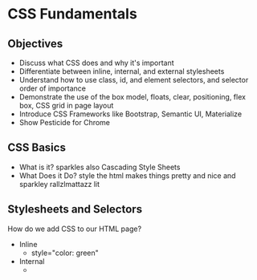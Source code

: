 # CSS Fundamentals

## Objectives

* Discuss what CSS does and why it's important
* Differentiate between inline, internal, and external stylesheets
* Understand how to use class, id, and element selectors, and selector order of importance
* Demonstrate the use of the box model, floats, clear, positioning, flex box, CSS grid in page layout
* Introduce CSS Frameworks like Bootstrap, Semantic UI, Materialize
* Show Pesticide for Chrome


## CSS Basics

* What is it?
  sparkles also
  Cascading Style Sheets
* What Does it Do?
  style the html makes things pretty and nice and sparkley rallzlmattazz lit

## Stylesheets and Selectors

How do we add CSS to our HTML page?
* Inline
  - style="color: green"
* Internal
  - <style><style/>
* External import external page
  - < link rel="stylesheet" href="styles.css" >

Colors?
* Names "green"
* RGB rgb(0, 255, 0)
* Hex Codes #00FF00


Types of CSS selectors
* HTML tags/elements
* Classes
* IDs

```
Element Selector:
body {
  text-align: center;
}

Class Selector:
.navbar {
  margin-bottom: 0px;
}

ID Selector:
#main-page-title {
  font-family: sans-serif;
}

```

## The Box Model

* What is the box model?

padding and margin borders




4 Elements of the box model:
* Content - The content of the box, where text and images appear
* Padding - Clears an area around the content. The padding is transparent
* Border - A border that goes around the padding and content
* Margin - Clears an area outside the border. The margin is transparent

(Use Chrome Web Developer to explore!)

## Layouts & Positioning - Floats & Clear
Floats - take our elements outside of the standard flow of the webpage

```
.grand-canyon-image {
  width: 400px;
  float: left;
}
```

Use clear to make your elements 'clear' any floats and sit inline with the regular flow of the page

```
.park-info {
  clear: both;
}
```

## Layouts & Positioning - CSS Grid, Flexbox
Makes it easy to create well-designed and responsive pages

#### CSS Grid
Grid-based layout, two-dimensional system

Example makes dynamic auto-fill grid:
```
.image-gallery {
  display: grid;
  grid-template-columns: repeat(auto-fill, minmax(300px, 1fr));
  grid-gap: 10px;
}
```

Example makes 5 x 5 grid, where each column and each row is divided into 5 parts each filling 20% of the column and row, respectively:
```
.image-gallery {
  display: grid;
  grid-template-columns: 20% 20% 20% 20% 20%;
  grid-template-rows: 20% 20% 20% 20% 20%;
  grid-gap: 10px;
}
```

Example makes 3x3 grid, where each column is divided into 3 fractional units and each row is divided into 3 fractional units:
```
.image-gallery {
  display: grid;
  grid-template-columns: 1fr 1fr 1fr;
  grid-template-rows: 1fr 1fr 1fr;
  grid-gap: 10px;
}
```

`grid-template` is another way to generate your grid, and it combines both `grid-template-columns` and `grid-template-rows`

You can also target specific elements within the grid and specify where there should start/end via:
`grid-column-start`, `grid-column-end`, `grid-row-start`, `grid-row-end`, `grid-column`, `grid-row`, `grid-area`

#### Flexbox
One-dimensional system (row or column based)

```
.header {
  display: flex;
  justify-content: center;
  align-items: center;
  flex-direction: column;
}
```

Some properties of flexbox include:

- `justify-content` - aligns items along the main axis
  - Can specify `flex-end`, `flex-start`, `center`, `space-between`, `space-around`
- `align-items` - aligns items along the cross axis
  - Can specify `flex-end`, `flex-start`, `center`, `baseline`, `stretch`
- `flex-direction` - choose the direction of items along the main axis
  - Can specify `row`, `row-reverse`, `column`, `column-reverse`
- `flex-wrap` - choose whether items must remain on single lines or if they can wrap to new lines
  - Can specify `nowrap`, `wrap`, `wrap-reverse`
- `flex-flow` - combines `flex-direction` and `flex-wrap`

You can also align specific flex items along the cross axis with `align-self`


## CSS Frameworks

Does a lot of the CSS work for us
- [Semantic UI](https://semantic-ui.com/)
- [Bootstrap](https://getbootstrap.com/)
- [Materialize](https://materializecss.com/)

## Resources

- [Awwwards](https://www.awwwards.com/)
- [codrops](https://tympanus.net/codrops/css_reference/)
- [CSS Tricks](https://css-tricks.com/)
- [CSS Grid Guide](https://css-tricks.com/snippets/css/complete-guide-grid/)
- [CSS MDN](https://developer.mozilla.org/en-US/docs/Web/CSS)
- [CSS Zen Garden](http://www.csszengarden.com/)
- [Flexbox Froggy](https://flexboxfroggy.com/)
- [CSS Grid Garden](http://cssgridgarden.com/)
- [DaFont](http://DaFont.com/)
- [Lost Type](http://losttype.com/)
